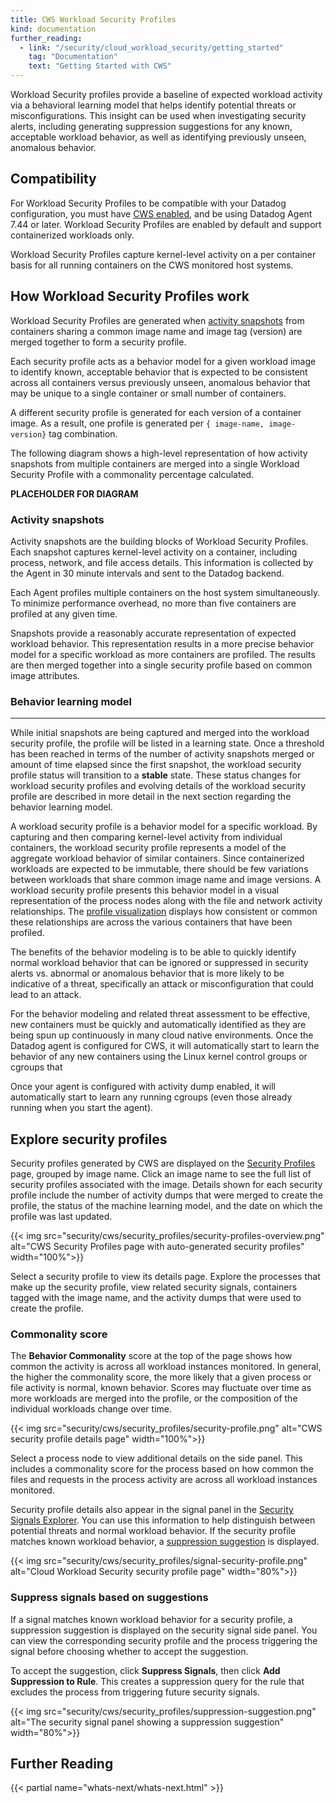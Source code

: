 ```yaml
---
title: CWS Workload Security Profiles
kind: documentation
further_reading:
  - link: "/security/cloud_workload_security/getting_started"
    tag: "Documentation"
    text: "Getting Started with CWS"
---
```


Workload Security profiles provide a baseline of expected workload activity via a behavioral learning model that helps identify potential threats or misconfigurations. This insight can be used when investigating security alerts, including generating suppression suggestions for any known, acceptable workload behavior, as well as identifying previously unseen, anomalous behavior.

## Compatibility

For Workload Security Profiles to be compatible with your Datadog configuration, you must have [CWS enabled][1], and be using Datadog Agent 7.44 or later. Workload Security Profiles are enabled by default and support containerized workloads only.

Workload Security Profiles capture kernel-level activity on a per container basis for all running containers on the CWS monitored host systems.

## How Workload Security Profiles work

Workload Security Profiles are generated when [activity snapshots](#activity-snapshots) from containers sharing a common image name and image tag (version) are merged together to form a security profile.

Each security profile acts as a behavior model for a given workload image to identify known, acceptable behavior that is expected to be consistent across all containers versus previously unseen, anomalous behavior that may be unique to a single container or small number of containers.

A different security profile is generated for each version of a container image. As a result, one profile is generated per `{ image-name, image-version}` tag combination.

The following diagram shows a high-level representation of how activity snapshots from multiple containers are merged into a single Workload Security Profile with a commonality percentage calculated.

**PLACEHOLDER FOR DIAGRAM**

### Activity snapshots

Activity snapshots are the building blocks of Workload Security Profiles. Each snapshot captures kernel-level activity on a container, including process, network, and file access details. This information is collected by the Agent in 30 minute intervals and sent to the Datadog backend.

Each Agent profiles multiple containers on the host system simultaneously. To minimize performance overhead, no more than five containers are profiled at any given time.

Snapshots provide a reasonably accurate representation of expected workload behavior. This representation results in a more precise behavior model for a specific workload as more containers are profiled. The results are then merged together into a single security profile based on common image attributes.

### Behavior learning model


---

While initial snapshots are being captured and merged into the workload security profile, the profile will be listed in a learning state. Once a threshold has been reached in terms of the number of activity snapshots merged or amount of time elapsed since the first snapshot, the workload security profile status will transition to a **stable** state. These status changes for workload security profiles and evolving details of the workload security profile are described in more detail in the next section regarding the behavior learning model.

A workload security profile is a behavior model for a specific workload. By capturing and then comparing kernel-level activity from individual containers, the workload security profile represents a model of the aggregate workload behavior of similar containers. Since containerized workloads are expected to be immutable, there should be few variations between workloads that share common image name and image versions. A workload security profile presents this behavior model in a visual representation of the process nodes along with the file and network activity relationships. The [profile visualization](#explore-security-profiles) displays how consistent or common these relationships are across the various containers that have been profiled.

The benefits of the behavior modeling is to be able to quickly identify normal workload behavior that can be ignored or suppressed in security alerts vs. abnormal or anomalous behavior that is more likely to be indicative of a threat, specifically an attack or misconfiguration that could lead to an attack.  

For the behavior modeling and related threat assessment to be effective, new containers must be quickly and automatically identified as they are being spun up continuously in many cloud native environments.  Once the Datadog agent is configured for CWS, it will automatically start to learn the behavior of any new containers using the Linux kernel control groups or cgroups that 

Once your agent is configured with activity dump enabled, it will automatically start to learn any
running cgroups (even those already running when you start the agent).

## Explore security profiles

Security profiles generated by CWS are displayed on the [Security Profiles][2] page, grouped by image name. Click an image name to see the full list of security profiles associated with the image. Details shown for each security profile include the number of activity dumps that were merged to create the profile, the status of the machine learning model, and the date on which the profile was last updated.

{{< img src="security/cws/security_profiles/security-profiles-overview.png" alt="CWS Security Profiles page with auto-generated security profiles" width="100%">}}

Select a security profile to view its details page. Explore the processes that make up the security profile, view related security signals, containers tagged with the image name, and the activity dumps that were used to create the profile.

### Commonality score

The **Behavior Commonality** score at the top of the page shows how common the activity is across all workload instances monitored. In general, the higher the commonality score, the more likely that a given process or file activity is normal, known behavior. Scores may fluctuate over time as more workloads are merged into the profile, or the composition of the individual workloads change over time.

{{< img src="security/cws/security_profiles/security-profile.png" alt="CWS security profile details page" width="100%">}}

Select a process node to view additional details on the side panel. This includes a commonality score for the process based on how common the files and requests in the process activity are across all workload instances monitored.

Security profile details also appear in the signal panel in the [Security Signals Explorer][3]. You can use this information to help distinguish between potential threats and normal workload behavior. If the security profile matches known workload behavior, a [suppression suggestion](#suppress-signals-based-on-suggestions) is displayed.

{{< img src="security/cws/security_profiles/signal-security-profile.png" alt="Cloud Workload Security security profile page" width="80%">}}

### Suppress signals based on suggestions

If a signal matches known workload behavior for a security profile, a suppression suggestion is displayed on the security signal side panel. You can view the corresponding security profile and the process triggering the signal before choosing whether to accept the suggestion.

To accept the suggestion, click **Suppress Signals**, then click **Add Suppression to Rule**. This creates a suppression query for the rule that excludes the process from triggering future security signals.

{{< img src="security/cws/security_profiles/suppression-suggestion.png" alt="The security signal panel showing a suppression suggestion" width="80%">}}

## Further Reading

{{< partial name="whats-next/whats-next.html" >}}

[1]: /security/cloud_workload_security/setup
[2]: https://app.datadoghq.com/security/workload/profiles
[3]: /security/explorer
[4]: /security/cloud_workload_security/getting_started